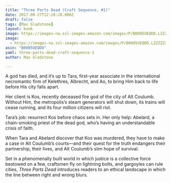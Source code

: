 ```yaml
---
title: "Three Parts Dead (Craft Sequence, #1)"
date: 2017-08-27T22:28:28.000Z
draft: false
tags: [Max Gladstone]
layout: book
image: https://images-na.ssl-images-amazon.com/images/P/B0085UEQDO.LZZZZZZZ.jpg
image: 
  - https://images-na.ssl-images-amazon.com/images/P/B0085UEQDO.LZZZZZZZ.jpg
asin: "B0085UEQDO"
yaml: three-parts-dead-craft-sequence-1
author: Max Gladstone

---
```


A god has died, and it’s up to Tara, first-year associate in the international necromantic firm of Kelethres, Albrecht, and Ao, to bring Him back to life before His city falls apart.  
  
Her client is Kos, recently deceased fire god of the city of Alt Coulumb. Without Him, the metropolis’s steam generators will shut down, its trains will cease running, and its four million citizens will riot.  
  
Tara’s job: resurrect Kos before chaos sets in. Her only help: Abelard, a chain-smoking priest of the dead god, who’s having an understandable crisis of faith.  
  
When Tara and Abelard discover that Kos was murdered, they have to make a case in Alt Coulumb’s courts—and their quest for the truth endangers their partnership, their lives, and Alt Coulumb’s slim hope of survival.  
  
Set in a phenomenally built world in which justice is a collective force bestowed on a few, craftsmen fly on lightning bolts, and gargoyles can rule cities, *Three Parts Dead* introduces readers to an ethical landscape in which the line between right and wrong blurs.